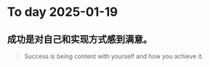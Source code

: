 
# To day 2025-01-19


## 成功是对自己和实现方式感到满意。
> Success is being content with yourself and how you achieve it.

    
